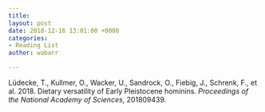 ```yaml
---
title: 
layout: post
date: 2018-12-16 13:01:00 +0000
categories:
- Reading List
author: wabarr

---
```


Lüdecke, T., Kullmer, O., Wacker, U., Sandrock, O., Fiebig, J., Schrenk, F., et al. 2018. Dietary versatility of Early Pleistocene hominins. *Proceedings of the National Academy of Sciences*, 201809439.
